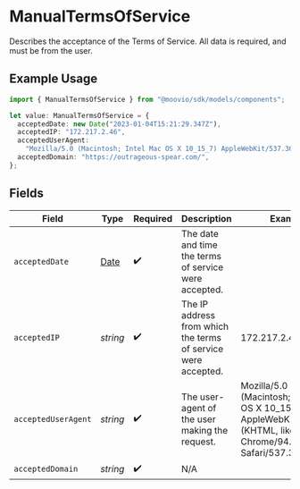 # ManualTermsOfService

Describes the acceptance of the Terms of Service. All data is required, and must be from the user.

## Example Usage

```typescript
import { ManualTermsOfService } from "@moovio/sdk/models/components";

let value: ManualTermsOfService = {
  acceptedDate: new Date("2023-01-04T15:21:29.347Z"),
  acceptedIP: "172.217.2.46",
  acceptedUserAgent:
    "Mozilla/5.0 (Macintosh; Intel Mac OS X 10_15_7) AppleWebKit/537.36 (KHTML, like Gecko) Chrome/94.0.4606.71 Safari/537.36",
  acceptedDomain: "https://outrageous-spear.com/",
};
```

## Fields

| Field                                                                                                                    | Type                                                                                                                     | Required                                                                                                                 | Description                                                                                                              | Example                                                                                                                  |
| ------------------------------------------------------------------------------------------------------------------------ | ------------------------------------------------------------------------------------------------------------------------ | ------------------------------------------------------------------------------------------------------------------------ | ------------------------------------------------------------------------------------------------------------------------ | ------------------------------------------------------------------------------------------------------------------------ |
| `acceptedDate`                                                                                                           | [Date](https://developer.mozilla.org/en-US/docs/Web/JavaScript/Reference/Global_Objects/Date)                            | :heavy_check_mark:                                                                                                       | The date and time the terms of service were accepted.                                                                    |                                                                                                                          |
| `acceptedIP`                                                                                                             | *string*                                                                                                                 | :heavy_check_mark:                                                                                                       | The IP address from which the terms of service were accepted.                                                            | 172.217.2.46                                                                                                             |
| `acceptedUserAgent`                                                                                                      | *string*                                                                                                                 | :heavy_check_mark:                                                                                                       | The user-agent of the user making the request.                                                                           | Mozilla/5.0 (Macintosh; Intel Mac OS X 10_15_7) AppleWebKit/537.36 (KHTML, like Gecko) Chrome/94.0.4606.71 Safari/537.36 |
| `acceptedDomain`                                                                                                         | *string*                                                                                                                 | :heavy_check_mark:                                                                                                       | N/A                                                                                                                      |                                                                                                                          |